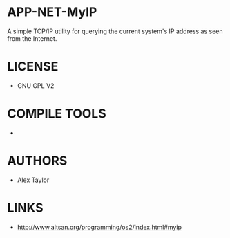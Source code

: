 APP-NET-MyIP
============

A simple TCP/IP utility for querying the current system's IP address as seen from the Internet.

LICENSE
===============
- GNU GPL V2

COMPILE TOOLS
===============
* 

AUTHORS
===============
* Alex Taylor

LINKS
===============
* http://www.altsan.org/programming/os2/index.html#myip





